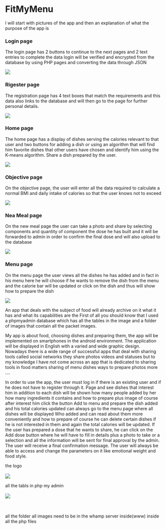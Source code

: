 # FitMyMenu
I will start with pictures of the app and then an explanation of what the purpose of the app is


<h3>Login page</h3>

 The login page has 2 buttons to continue to the next pages and 2 text entries to complete the data login will be verified and encrypted from the database by using PHP pages and converting the data through JSON 

![](all%20images/login.PNG)


<h3>Rigester page</h3>
The registration page has 4 text boxes that match the requirements and this data also links to the database and will then go to the page for further personal details.
 
![](all%20images/rigester.PNG)

<h3>Home page</h3>
The home page has a display of dishes serving the calories relevant to that user and two buttons for adding a dish or using an algorithm that will find him favorite dishes that other users have chosen and identify him using the K-means algorithm.
Share a dish prepared by the user.
 
![](all%20images/home.PNG)

<h3>Objective page</h3>
On the objective page, the user will enter all the data required to calculate a normal BMI and daily intake of calories so that the user knows not to exceed
 
![](all%20images/objective.PNG)

<h3>Nea Meal page</h3>
On the new meal page the user can take a photo and share by selecting components and quantity of component the dose he has built and it will be forwarded to admin in order to confirm the final dose and will also upload to the database
 
![](all%20images/new%20meal.PNG)

<h3>Menu page</h3>
On the menu page the user views all the dishes he has added and in fact in his menu here he will choose if he wants to remove the dish from the menu and the calorie bar will be updated or click on the dish and thus will show how to prepare the dish
 
![](all%20images/menu.PNG)


An app that deals with the subject of food will already archive on it what it has and what its capabilities are
the First of all you should know that I used a phpmyadmin database which has all the tables in the image and a folder 
of images that contain all the packet images.


My app is about food, choosing dishes and preparing them, the app will be implemented on smartphones in the android environment.
The application will be displayed in English with a varied and wide graphic design. 
Nowadays there is a wide range of successful apps that deal with sharing tools called social networks 
they share photos videos and statuses but to my knowledge I have not come across an app that is dedicated to sharing tools in food 
matters sharing of menu dishes ways to prepare photos more ....
 
In order to use the app, the user must log in if there is an existing user and if he does not have to register through it. 
Page and see dishes that interest him in addition to each dish will be shown how many people added by her how many ingredients
it contains and how to prepare plus image of course after interest him click the button Add to menu and prepare the dish added and his total calories updated 
can always go to the menu page where all dishes will be displayed Who added and can read about them more conveniently 
and how to prepare of course he can delete certain dishes if he is not interested in them and again the total calories will be updated.
If the user has prepared a dose that he wants to share, 
he can click on the Add dose button where he will have to fill in details plus a photo to take or a selection and all the information 
will be sent for final approval by the admin. The user will receive a final confirmation message. 
The user will always be able to access and change the parameters on it like emotional weight and food style.


 the logo 
 <br></br>
![](all%20images/1.png)



all the tabls in php my admin 
 <br></br>
![](all%20images/designer.PNG)

 <br></br>
 all the folder all images need to be in the whamp server inside(www) inside all the php files

